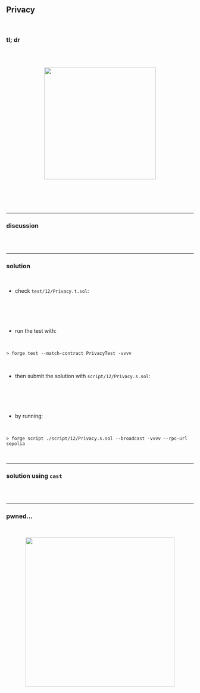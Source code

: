## Privacy

<br>


### tl; dr

<br>





<br>
  
<p align="center">
<img width="300" src="">
</p>


<br>

```solidity

```


<br>

---

### discussion

<br>

<br>



----

### solution

<br>

* check `test/12/Privacy.t.sol`:

<br>

```solidity

```

<br>

* run the test with:

<br>

```shell
> forge test --match-contract PrivacyTest -vvvv    
```



<br>

* then submit the solution with `script/12/Privacy.s.sol`:

<br>

```solidity

```

<br>

* by running:

<br>

```shell
> forge script ./script/12/Privacy.s.sol --broadcast -vvvv --rpc-url sepolia
```

<br>


---

### solution using `cast`

<br>

<br>

----

### pwned...


<br>

  
<p align="center">
<img width="400" src="https://github.com/go-outside-labs/ethernaut-foundry-writeups-sol/assets/138340846/ba3f82a3-00c0-43f9-a423-588d7f6e4c70">
</p>



<br>


